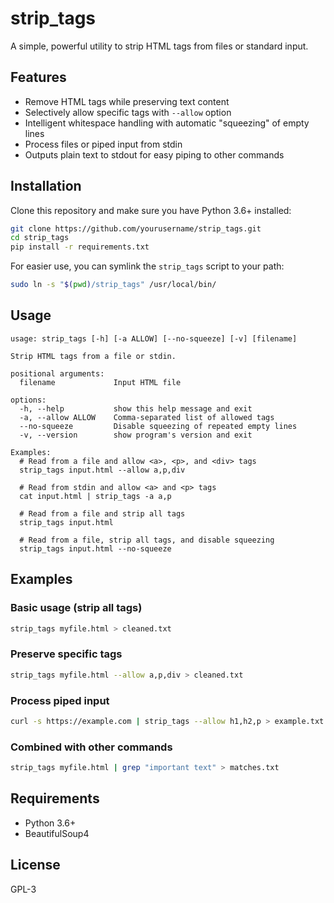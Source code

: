 # strip_tags

A simple, powerful utility to strip HTML tags from files or standard input.

## Features

- Remove HTML tags while preserving text content
- Selectively allow specific tags with `--allow` option
- Intelligent whitespace handling with automatic "squeezing" of empty lines
- Process files or piped input from stdin
- Outputs plain text to stdout for easy piping to other commands

## Installation

Clone this repository and make sure you have Python 3.6+ installed:

```bash
git clone https://github.com/yourusername/strip_tags.git
cd strip_tags
pip install -r requirements.txt
```

For easier use, you can symlink the `strip_tags` script to your path:

```bash
sudo ln -s "$(pwd)/strip_tags" /usr/local/bin/
```

## Usage

```
usage: strip_tags [-h] [-a ALLOW] [--no-squeeze] [-v] [filename]

Strip HTML tags from a file or stdin.

positional arguments:
  filename             Input HTML file

options:
  -h, --help           show this help message and exit
  -a, --allow ALLOW    Comma-separated list of allowed tags
  --no-squeeze         Disable squeezing of repeated empty lines
  -v, --version        show program's version and exit

Examples:
  # Read from a file and allow <a>, <p>, and <div> tags
  strip_tags input.html --allow a,p,div

  # Read from stdin and allow <a> and <p> tags
  cat input.html | strip_tags -a a,p

  # Read from a file and strip all tags
  strip_tags input.html

  # Read from a file, strip all tags, and disable squeezing
  strip_tags input.html --no-squeeze
```

## Examples

### Basic usage (strip all tags)

```bash
strip_tags myfile.html > cleaned.txt
```

### Preserve specific tags

```bash
strip_tags myfile.html --allow a,p,div > cleaned.txt
```

### Process piped input

```bash
curl -s https://example.com | strip_tags --allow h1,h2,p > example.txt
```

### Combined with other commands

```bash
strip_tags myfile.html | grep "important text" > matches.txt
```

## Requirements

- Python 3.6+
- BeautifulSoup4

## License

GPL-3